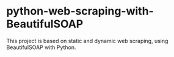 # python-web-scraping-with-BeautifulSOAP   

This project is based on static and dynamic web scraping, using BeautifulSOAP with Python.
